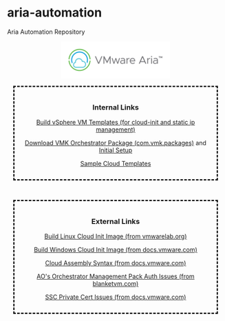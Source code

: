 # aria-automation
Aria Automation Repository

<p align="center"><img src="https://github.com/vmware-cmbu-seak/aria/blob/main/docs/images/vmware-aria-logo-1.png?raw=true" width="50%"></p>

<div style="border-style: dashed;margin: 1em;padding: 1em">
	<h3><p align="center">Internal Links</p></h3>
	<p align="center"><a href="./prepare-vm-template">Build vSphere VM Templates (for cloud-init and static ip management)</a></p>
	<p align="center"><a href="https://github.com/vmware-cmbu-seak/aria-automation/raw/main/orchestrator/com.vmk.package">Download VMK Orchestrator Package (com.vmk.packages)</a>
	and
	<a href="./orchestrator">Initial Setup</a>
	</p>
	<p align="center"><a href="./cloud-assembly/cloud-templates">Sample Cloud Templates</a></p>
</div>
</br>
<div style="border-style: dashed;margin: 1em;padding: 1em">
	<h3><p align="center">External Links</p></h3>
	<p align="center"><a href="https://vmwarelab.org/2020/02/14/vsphere-customization-with-cloud-init-while-using-vrealize-automation-8-or-cloud/">Build Linux Cloud Init Image (from vmwarelab.org)</a></p>
	<p align="center"><a href="https://docs.vmware.com/kr/vRealize-Automation/8.0/Using-and-Managing-Cloud-Assembly/GUID-C995FFE9-CE02-49DC-900B-66473D8A86FB.html">Build Windows Cloud Init Image (from docs.vmware.com)</a></p>
	<p align="center"><a href="https://docs.vmware.com/en/vRealize-Automation/SaaS/Using-and-Managing-Cloud-Assembly/GUID-12F0BC64-6391-4E5F-AA48-C5959024F3EB.html">Cloud Assembly Syntax (from docs.vmware.com)</a></p>
	<p align="center"><a href="https://blanketvm.com/2022/06/07/vrops-mp-vro-issue1/">AO's Orchestrator Management Pack Auth Issues (from blanketvm.com)</a></p>
	<p align="center"><a href="https://docs.vmware.com/en/VMware-vRealize-Automation-SaltStack-Config/8.10/install-configure-saltstack-config/GUID-21A87CE2-8184-4F41-B71B-0FCBB93F21FC.html#GUID-21A87CE2-8184-4F41-B71B-0FCBB93F21FC__SECTION_05AB07CE-D60B-4621-BEDC-680CBC14A46E">SSC Private Cert Issues (from docs.vmware.com)</a></p>
</div>